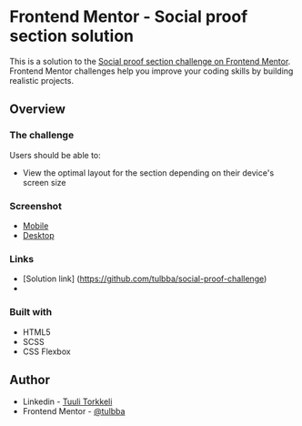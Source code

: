 # Frontend Mentor - Social proof section solution

This is a solution to the [Social proof section challenge on Frontend Mentor](https://www.frontendmentor.io/challenges/social-proof-section-6e0qTv_bA). Frontend Mentor challenges help you improve your coding skills by building realistic projects. 

## Overview

### The challenge

Users should be able to:

- View the optimal layout for the section depending on their device's screen size

### Screenshot

- [Mobile](/images/mobile.png)
- [Desktop](/images/desktop.png)

### Links

- [Solution link] (https://github.com/tulbba/social-proof-challenge)
- [Live Site]: (https://social-proof-challenge-nine.vercel.app/)


### Built with

- HTML5
- SCSS
- CSS Flexbox

## Author

- Linkedin - [Tuuli Torkkeli](https://www.linkedin.com/in/tuulitorkkeli/)
- Frontend Mentor - [@tulbba](https://www.frontendmentor.io/profile/tulbba)



